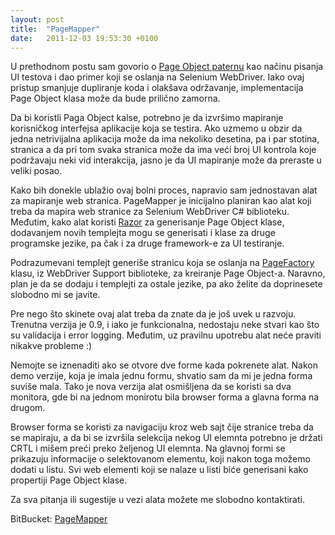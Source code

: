 ```yaml
---
layout: post
title:  "PageMapper"
date:   2011-12-03 19:53:30 +0100
---
```


U prethodnom postu sam govorio o [Page Object paternu](http://ivanfranjic.net/2011/11/page-object-pattern) kao načinu pisanja UI testova i dao primer koji se oslanja na Selenium WebDriver. Iako ovaj pristup smanjuje dupliranje koda i olakšava održavanje, implementacija Page Object klasa može da bude prilično zamorna.

Da bi koristli Paga Object kalse, potrebno je da izvršimo mapiranje korisničkog interfejsa aplikacije koja se testira. Ako uzmemo u obzir da jedna netrivijalna aplikacija može da ima nekoliko desetina, pa i par stotina, stranica a da pri tom svaka stranica može da ima veći broj UI kontrola koje podržavaju neki vid interakcija, jasno je da UI mapiranje može da preraste u veliki posao.

Kako bih donekle ublažio ovaj bolni proces, napravio sam jednostavan alat za mapiranje web stranica. PageMapper je inicijalno planiran kao alat koji treba da mapira web stranice za Selenium WebDriver C# biblioteku. Međutim, kako alat koristi [Razor](http://razorengine.codeplex.com/) za generisanje Page Object klase, dodavanjem novih templejta mogu se generisati i klase za druge programske jezike, pa čak i za druge framework-e za UI testiranje.

Podrazumevani templejt generiše stranicu koja se oslanja na [PageFactory](http://code.google.com/p/selenium/wiki/PageFactory) klasu, iz WebDriver Support biblioteke, za kreiranje Page Object-a. Naravno, plan je da se dodaju i templejti za ostale jezike, pa ako želite da doprinesete slobodno mi se javite.

Pre nego što skinete ovaj alat treba da znate da je još uvek u razvoju. Trenutna verzija je 0.9, i iako je funkcionalna, nedostaju neke stvari kao što su validacija i error logging. Međutim, uz pravilnu upotrebu alat neće praviti nikakve probleme :)

Nemojte se iznenaditi ako se otvore dve forme kada pokrenete alat. Nakon demo verzije, koja je imala jednu formu, shvatio sam da mi je jedna forma suviše mala. Tako je nova verzija alat osmišljena da se koristi sa dva monitora, gde bi na jednom monirotu bila browser forma a glavna forma na drugom.

Browser forma se koristi za navigaciju kroz web sajt čije stranice treba da se mapiraju, a da bi se izvršila selekcija nekog UI elemnta potrebno je držati CRTL i mišem preći preko željenog UI elemnta. Na glavnoj formi se prikazuju informacije o selektovanom elementu, koji nakon toga možemo dodati u listu. Svi web elementi koji se nalaze u listi biće generisani kako propertiji Page Object klase.

Za sva pitanja ili sugestije u vezi alata možete me slobodno kontaktirati.

BitBucket: [PageMapper](https://github.com/frennky/PageMapper)
